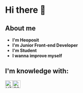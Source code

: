 # Hi there 👋

## About me
- **I'm Heoposit**
- **I'm Junior Front-end Developer**
- **I'm Student**
- **I wanna improve myself**

## I'm knowledge with:
<img src="https://img.shields.io/badge/HTML5-282C34?logo=html5&logoColor=E34F26" alt="HTML5 logo" title="HTML5" height="25"/><img src="https://img.shields.io/badge/-CSS3-%23484848?logo=css5&logoColor=E34F26" alt="CSS3 logo" title="CSS3" height="25"/> 

